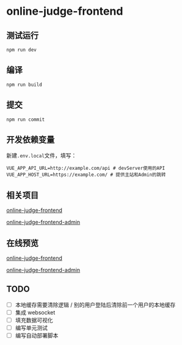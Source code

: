 # online-judge-frontend

## 测试运行

`npm run dev`

## 编译

`npm run build`

## 提交

`npm run commit`

## 开发依赖变量

新建`.env.local`文件，填写：

```
VUE_APP_API_URL=http://example.com/api # devServer使用的API
VUE_APP_HOST_URL=https://example.com/ # 提供主站和Admin的跳转
```

## 相关项目

[online-judge-frontend](https://github.com/caiyexiang/online-judge-frontend)

[online-judge-frontend-admin](https://github.com/caiyexiang/online-judge-frontend-admin)

## 在线预览

[online-judge-frontend](https://caiyexiang.com:8848)

[online-judge-frontend-admin](https://caiyexiang.com:8848/admin/)

## TODO

- [ ] 本地缓存需要清除逻辑 / 别的用户登陆后清除前一个用户的本地缓存
- [ ] 集成 websocket
- [ ] 填充数据可视化
- [ ] 编写单元测试
- [ ] 编写自动部署脚本
